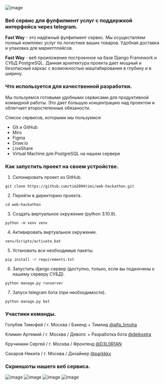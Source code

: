 ![image](https://github.com/tim2004timi/web-hackathon/assets/119188676/cd428301-cedb-402d-94fa-a7a3adc3b2fb)

### Веб сервис для фулфилмент услуг с поддержкой интерфейса через telegram.

__Fast Way__ - это надёжный фулфилмент сервис. Мы осуществляем полный комплекс услуг
по логистике ваших товаров. Удобная доставка и упаковка для маркетплейсов.

__Fast Way__ - веб проиложение построенное на базе Django Framework и 
СУБД PostgreSQL. Данная архитектура проекта дает мощный и безопасный каркас с
возможностью маштабирования в глубину и в ширину.

### Что используется для качественной разработки.

Мы пользуемся готовыми удобными сервисами для продуктивной командной работы.
Это дает большую концентрацию над проектом и облегчает второстепенные обязаности.

Список сервисов, которыми мы пользуемся:

- Git и GitHub
- Miro
- Figma
- Draw.io
- LiveShare
- Virtual Machine для PostgreSQL на нашем сервере

### Как запустить проект на своем устройстве.

1. Склонировать проект из GitHub.

```shell
git clone https://github.com/tim2004timi/web-hackathon.git
```

2. Перейти в директорию проекта.

```shell 
cd web-hackathon
```

3. Создать виртуальное окружение (python 3.10.9).

```shell 
python -m venv venv
```

4. Активировать виртуальное окружение.

```shell 
venv/Scripts/activate.bat
```

5. Установить все необходимые пакеты.

```shell 
pip install -r requirements.txt
```

6. Запустить django сервер (доступно, только, если вы подкючены к нашему серверу СУБД).

```shell 
python manage.py runserver
```

7. Запуск telegram бота (при необходимости).

```shell 
python manage.py bot
```

### Участики команды.

Голубев Тимофей / г. Москва / Бэкенд + Тимлид [@alfa_timoha](https://t.me/alfa_timoha)

Климин Артемий / г. Москва / Девопс + Разработка бота [@deiksstra](https://t.me/deiksstra)

Кручинкин Сергей / г. Москва / Фронтенд [@D3L0R1AN](https://t.me/D3L0R1AN)

Сахаров Никита / г. Москва / Дизайнер [@parkkkx](https://t.me/parkkkx)

### Скриншоты нашего веб сервиса.

![image](https://github.com/tim2004timi/web-hackathon/assets/119188676/11e466c9-cce6-4868-b154-158cdc02289c)
![image](https://github.com/tim2004timi/web-hackathon/assets/119188676/f9ce9fb8-144b-43ba-84d2-d958634d8167)
![image](https://github.com/tim2004timi/web-hackathon/assets/119188676/243aeaa3-db05-466c-9f97-7472913f950f)
![image](https://github.com/tim2004timi/web-hackathon/assets/119188676/d7eea4bd-7ffc-41f3-a787-f22ec27bd1ec)
